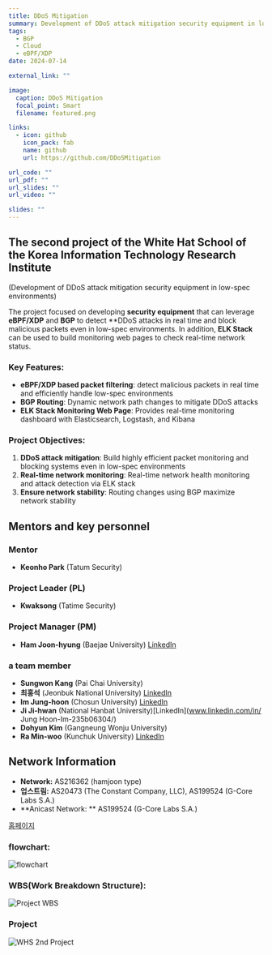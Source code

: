 ```yaml
---
title: DDoS Mitigation
summary: Development of DDoS attack mitigation security equipment in low-spec environments   
tags:
  - BGP
  - Cloud
  - eBPF/XDP
date: 2024-07-14

external_link: ""

image:
  caption: DDoS Mitigation
  focal_point: Smart
  filename: featured.png

links:
  - icon: github
    icon_pack: fab
    name: github
    url: https://github.com/DDoSMitigation

url_code: ""
url_pdf: ""
url_slides: ""
url_video: ""

slides: ""
---
```

<div class="justify-text">

## The second project of the White Hat School of the Korea Information Technology Research Institute
(Development of DDoS attack mitigation security equipment in low-spec environments)

The project focused on developing **security equipment** that can leverage **eBPF/XDP** and **BGP** to detect **DDoS attacks in real time and block malicious packets even in low-spec environments. In addition, **ELK Stack** can be used to build monitoring web pages to check real-time network status.

### Key Features:
- **eBPF/XDP based packet filtering**: detect malicious packets in real time and efficiently handle low-spec environments
- **BGP Routing**: Dynamic network path changes to mitigate DDoS attacks
- **ELK Stack Monitoring Web Page**: Provides real-time monitoring dashboard with Elasticsearch, Logstash, and Kibana

### Project Objectives:
1. **DDoS attack mitigation**: Build highly efficient packet monitoring and blocking systems even in low-spec environments
2. **Real-time network monitoring**: Real-time network health monitoring and attack detection via ELK stack
3. **Ensure network stability**: Routing changes using BGP maximize network stability

## Mentors and key personnel

### Mentor
- **Keonho Park** (Tatum Security)

### Project Leader (PL)
- **Kwaksong** (Tatime Security)

### Project Manager (PM)
- **Ham Joon-hyung** (Baejae University) [LinkedIn](https://www.linkedin.com/in/%EC%A4%80%ED%98%95-%ED%95%A8-669898284/)

### a team member
- **Sungwon Kang** (Pai Chai University)
- **최홍석** (Jeonbuk National University) [LinkedIn](https://www.linkedin.com/in/%ED%99%8D%EC%84%9D-%EC%B5%9C-089b23302?utm_source=share&utm_campaign=share_via&utm_content=profile&utm_medium=ios_app)
- **Im Jung-hoon** (Chosun University) [LinkedIn](https://www.linkedin.com/in/%EC%A0%95%ED%9B%88-%EC%9E%84-235b06304/)
- **Ji Ji-hwan** (National Hanbat University)[LinkedIn](www.linkedin.com/in/ Jung Hoon-Im-235b06304/)
- **Dohyun Kim** (Gangneung Wonju University)
- **Ra Min-woo** (Kunchuk University) [LinkedIn](https://www.linkedin.com/in/raminwo/)

## Network Information
- **Network:** AS216362 (hamjoon type)
- **업스트림:** AS20473 (The Constant Company, LLC), AS199524 (G-Core Labs S.A.)
- **Anicast Network: ** AS199524 (G-Core Labs S.A.)

[홈페이지](https://ddosmitigation.github.io/)

### flowchart:

![flowchart](flowchart.png)

### WBS(Work Breakdown Structure):
![Project WBS](wbs.png)

### Project
![WHS 2nd Project](project.png)